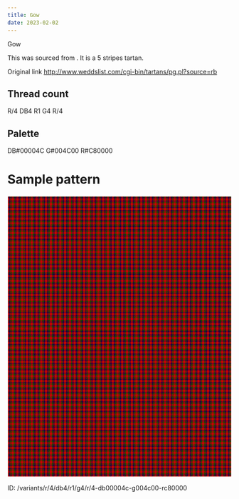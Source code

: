 ```yaml
---
title: Gow
date: 2023-02-02
---
```

Gow

This was sourced from <no value>.  It is a 5 stripes tartan.

Original link http://www.weddslist.com/cgi-bin/tartans/pg.pl?source=rb

## Thread count
R/4 DB4 R1 G4 R/4

## Palette
DB#00004C G#004C00 R#C80000

# Sample pattern

![Tartan detail](tartan.png "R/4 DB4 R1 G4 R/4 tartan")

ID: /variants/r/4/db4/r1/g4/r/4-db00004c-g004c00-rc80000